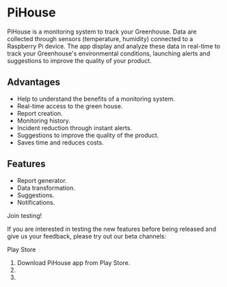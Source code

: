 # PiHouse
PiHouse is a monitoring system to track your Greenhouse. Data are collected through sensors (temperature, humidity) connected to a Raspberry Pi device. The app display and analyze these data in real-time to track your Greenhouse's environmental conditions, launching alerts and suggestions to improve the quality of your product.

## Advantages
* Help to understand the benefits of a monitoring system.
* Real-time access to the green house.
* Report creation.
* Monitoring history.
* Incident reduction through instant alerts.
* Suggestions to improve the quality of the product.
* Saves time and reduces costs.

## Features
* Report generator.
* Data transformation.
* Suggestions.
* Notifications.

Join testing!

If you are interested in testing the new features before being released and give us your feedback, please try out our beta channels:

Play Store

1. Download PiHouse app from Play Store.
2. 
3. 
